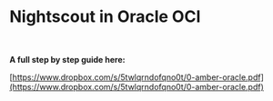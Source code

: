 # Nightscout in Oracle OCI

</br>

**A full step by step guide here:**

[https://www.dropbox.com/s/5twlqrndofqno0t/0-amber-oracle.pdf](https://www.dropbox.com/s/5twlqrndofqno0t/0-amber-oracle.pdf)

</br>

<!-- [https://github.com/tremor/nightscout-at-oraclevm/blob/main/README.md](https://github.com/tremor/nightscout-at-oraclevm/blob/main/README.md) -->

<!-- [https://docs.google.com/document/d/1kX1R4y_FVS4AHVqCek0IwtgD-NKi8Y77/edit](https://docs.google.com/document/d/1kX1R4y_FVS4AHVqCek0IwtgD-NKi8Y77/edit) -->

</br>

